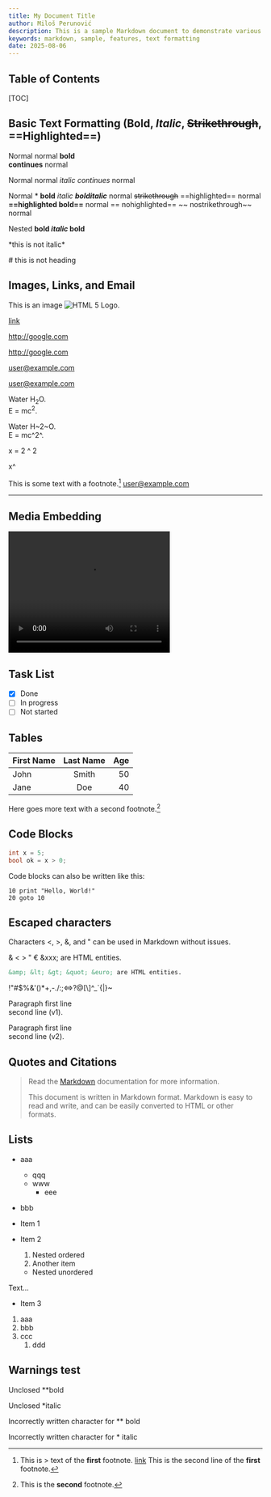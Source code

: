 ```yaml
---
title: My Document Title
author: Miloš Perunović
description: This is a sample Markdown document to demonstrate various Markdown features.
keywords: markdown, sample, features, text formatting
date: 2025-08-06
---
```


Table of Contents
-----------------

[TOC]

## Basic Text Formatting (**Bold**, *Italic*, ~~Strikethrough~~, ==Highlighted==)

Normal   normal **bold  
continues** normal

Normal normal *italic
continues* normal

Normal \* **bold** *italic* ***bolditalic*** normal ~~strikethrough~~ ==highlighted== normal **==highlighted bold==** normal == nohighlighted== ~~ nostrikethrough~~ normal

Nested **bold *italic* bold**

\*this is not italic\*

\# this is not heading

## Images, Links, and Email

This is an image ![HTML 5 Logo](https://www.w3schools.com/html/html5.gif "HTML 5 Logo").

[link](https://example.com)

http://google.com

<http://google.com>

user@example.com

<user@example.com>

Water H<sub>2</sub>O.<br>E = mc<sup>2</sup>.

Water H~2~O.  
E = mc^2^.

x = 2 ^ 2

x^

This is some text with a footnote.[^1] user@example.com

---

## Media Embedding

<video width="320" height="240" controls>
  <source src="https://www.w3schools.com/tags/movie.mp4" type="video/mp4">
  Your browser does not support the video tag.
</video>

## Task List

- [x] Done
- [ ] In progress
- [ ] Not started

## Tables

| First Name | Last Name | Age |
|:-----------|:---------:|----:|
| John       | Smith     | 50  |
| Jane       | Doe       | 40  |

Here goes more text with a second footnote.[^note2]

[^note2]: This is the **second** footnote.

## Code Blocks

``` csharp
int x = 5;
bool ok = x > 0;
```

Code blocks can also be written like this:

    10 print "Hello, World!"
    20 goto 10

## Escaped characters

Characters <, >, &, and " can be used in Markdown without issues.

&amp; &lt; &gt; &quot; &euro; &xxx; are HTML entities.

``` markdown
&amp; &lt; &gt; &quot; &euro; are HTML entities.
```

\!\"\#\$\%\&\'\(\)\*\+\,\-\.\/\:\;\<\=\>\?\@\[\\\]\^\_\`\{\|\}\~

Paragraph first line  
second line (v1).

Paragraph first line\
second line (v2).

## Quotes and Citations

> Read the [Markdown](https://en.wikipedia.org/wiki/Markdown) documentation for more information.
>
> This document is written in Markdown format.
> Markdown is easy to read and write, and can be easily converted to HTML or other formats.

## Lists

- aaa
  - qqq
  - www
    - eee
- bbb

- Item 1
- Item 2
  1. Nested ordered
  2. Another item
    - Nested unordered

Text...

- Item 3

1. aaa
2. bbb
3. ccc
   1. ddd

## Warnings test

Unclosed **bold

Unclosed *italic

Incorrectly written character for ** bold

Incorrectly written character for * italic

[^1]: This is > text of the **first** footnote. [link](https://example.com)
      This is the second line of the **first** footnote.
